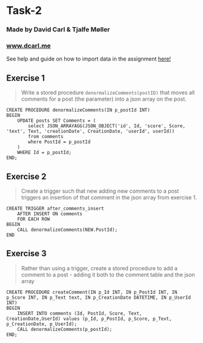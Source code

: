 # Task-2

### Made by David Carl & Tjalfe Møller
### www.dcarl.me

See help and guide on how to import data in the assignment [here!](https://github.com/datsoftlyngby/soft2019spring-databases/blob/master/assignments/assignment5.md)

## Exercise 1

> Write a stored procedure `denormalizeComments(postID)` that moves all comments for a post (the parameter) into a json array on the post. 

```
CREATE PROCEDURE denormalizeComments(IN p_postId INT)
BEGIN
    UPDATE posts SET Comments = (
        select JSON_ARRAYAGG(JSON_OBJECT('id', Id, 'score', Score, 'text', Text, 'creationDate', CreationDate, 'userId', userId)) 
        from comments 
        where PostId = p_postId
    ) 
    WHERE Id = p_postId;
END;
```

## Exercise 2

> Create a trigger such that new adding new comments to a post triggers an insertion of that comment in the json array from exercise 1.

```
CREATE TRIGGER after_comments_insert 
    AFTER INSERT ON comments
    FOR EACH ROW 
BEGIN
    CALL denormalizeComments(NEW.PostId);
END
```

## Exercise 3

> Rather than using a trigger, create a stored procedure to add a comment to a post - adding it both to the comment table and the json array

```
CREATE PROCEDURE createComment(IN p_Id INT, IN p_PostId INT, IN p_Score INT, IN p_Text text, IN p_CreationDate DATETIME, IN p_UserId INT)
BEGIN
    INSERT INTO comments (Id, PostId, Score, Text, CreationDate,UserId) values (p_Id, p_PostId, p_Score, p_Text, p_CreationDate, p_UserId);
    CALL denormalizeComments(p_postId);
END;
```